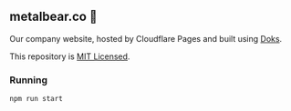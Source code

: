 ## metalbear.co 🐻

Our company website, hosted by Cloudflare Pages and built using [Doks](https://getdoks.org/).

This repository is [MIT Licensed](LICENSE).


### Running
`npm run start`